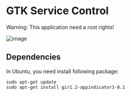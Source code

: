 # GTK Service Control

Warning: This application need a root rights!

![image](https://cloud.githubusercontent.com/assets/1845813/14913730/e9ecf968-0e26-11e6-99e1-842872c73a4c.png)

## Dependencies

In Ubuntu, you need install following package:
```
sudo apt-get update
sudo apt-get install gir1.2-appindicator3-0.1
```
